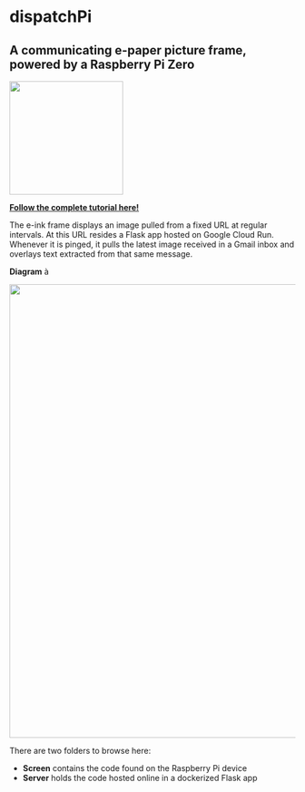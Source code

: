 # dispatchPi
## A communicating e-paper picture frame, powered by a Raspberry Pi Zero

<img src="https://i.imgur.com/E302Bw2.jpg|width=100px" width="200">

**[Follow the complete tutorial here!](https://malcolmosh.github.io/pages/DispatchPi/dispatchpi_part0/)**

The e-ink frame displays an image pulled from a fixed URL at regular intervals. At this URL resides a Flask app hosted on Google Cloud Run. Whenever it is pinged, it pulls the latest image received in a Gmail inbox and overlays text extracted from that same message. 

**Diagram** à

<img src="https://malcolmosh.github.io/assets/frame_diagram.png" width="800px">

There are two folders to browse here:

- **Screen** contains the code found on the Raspberry Pi device
- **Server** holds the code hosted online in a dockerized Flask app 
